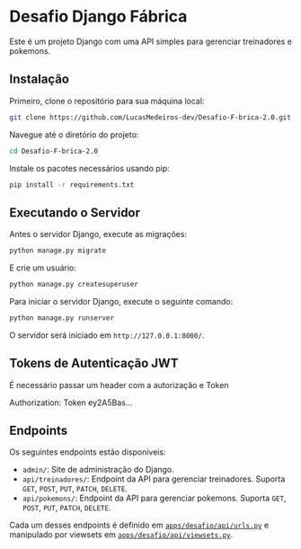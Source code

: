 # Desafio Django Fábrica

Este é um projeto Django com uma API simples para gerenciar treinadores e pokemons.

## Instalação

Primeiro, clone o repositório para sua máquina local:

```sh
git clone https://github.com/LucasMedeiros-dev/Desafio-F-brica-2.0.git
```

Navegue até o diretório do projeto:

```sh
cd Desafio-F-brica-2.0
```

Instale os pacotes necessários usando pip:

```sh
pip install -r requirements.txt
```

## Executando o Servidor

Antes o servidor Django, execute as migrações:

```sh
python manage.py migrate
```

E crie um usuário:

```sh
python manage.py createsuperuser
```

Para iniciar o servidor Django, execute o seguinte comando:

```sh
python manage.py runserver
```

O servidor será iniciado em `http://127.0.0.1:8000/`.

## Tokens de Autenticação JWT

É necessário passar um header com a autorização e Token

Authorization: Token ey2A5Bas...

## Endpoints

Os seguintes endpoints estão disponíveis:

- `admin/`: Site de administração do Django.
- `api/treinadores/`: Endpoint da API para gerenciar treinadores. Suporta `GET`, `POST`, `PUT`, `PATCH`, `DELETE`.
- `api/pokemons/`: Endpoint da API para gerenciar pokemons. Suporta `GET`, `POST`, `PUT`, `PATCH`, `DELETE`.

Cada um desses endpoints é definido em [`apps/desafio/api/urls.py`](command:_github.copilot.openSymbolInFile?%5B%22apps%2Fdesafio%2Fapi%2Furls.py%22%2C%22apps%2Fdesafio%2Fapi%2Furls.py%22%5D "apps/desafio/api/urls.py") e manipulado por viewsets em [`apps/desafio/api/viewsets.py`](command:_github.copilot.openSymbolInFile?%5B%22apps%2Fdesafio%2Fapi%2Fviewsets.py%22%2C%22apps%2Fdesafio%2Fapi%2Fviewsets.py%22%5D "apps/desafio/api/viewsets.py").

